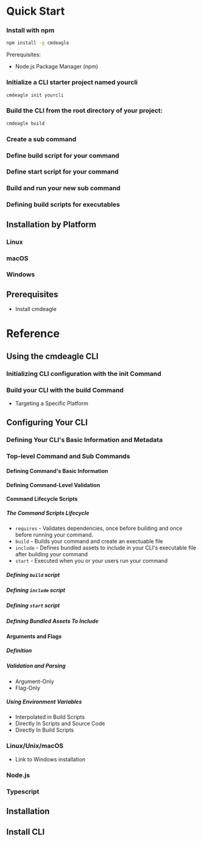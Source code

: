 # Quick Start

### Install with npm

```sh
npm install -g cmdeagle
```

Prerequisites: 
<!-- - Node.js (v16.17.0+) -->
- Node.js Package Manager (npm)

### Initialize a CLI starter project named yourcli

```bash
cmdeagle init yourcli
```

### Build the CLI from the root directory of your project:

```bash
cmdeagle build
```




### Create a sub command

### Define build script for your command

### Define start script for your command

### Build and run your new sub command

### Defining build scripts for executables

## Installation by Platform

### Linux 

### macOS

### Windows

## Prerequisites
- Install cmdeagle

# Reference

## Using the cmdeagle CLI

### Initializing CLI configuration with the init Command

### Build your CLI with the build Command
- Targeting a Specific Platform

## Configuring Your CLI

### Defining Your CLI's Basic Information and Metadata

### Top-level Command and Sub Commands

#### Defining Command's Basic Information 

#### Defining Command-Level Validation

#### Command Lifecycle Scripts

##### The Command Scripts Lifecycle
- `requires` - Validates dependencies, once before building and once before running your command.
- `build` - Builds your command and create an exectuable file
- `include` - Defines bundled assets to include in your CLI's executable file after building your command
- `start` - Executed when you or your users run your command

##### Defining `build` script

##### Defining `include` script

##### Defining `start` script 

##### Defining Bundled Assets To Include

#### Arguments and Flags

##### Definition

##### Validation and Parsing
- Argument-Only
- Flag-Only          

##### Using Environment Variables
- Interpolated in Build Scripts
- Directly In Scripts and Source Code
- Directly In Build Scripts 

### Linux/Unix/macOS
- Link to Windows installation

### Node.js

### Typescript

## Installation

## Install CLI 
